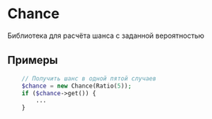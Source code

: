 # Chance
Библиотека для расчёта шанса с заданной вероятностью

## Примеры

```php
    // Получить шанс в одной пятой случаев
    $chance = new Chance(Ratio(5));
    if ($chance->get()) {
        ...
    }
```
